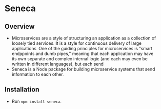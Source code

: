 # Seneca

## Overview
- Microservices are a style of structuring an application as a collection of loosely tied services. It is a style for continuous delivery of large applications. One of the guiding principles for microservices is "smart endppoints and dumb pipes," meaning that each application may have its own separate and complex internal logic (and each may even be written in different languages), but each send
- Seneca is a Node package for building microservice systems that send information to each other. 

## Installation
- Run ```npm install seneca```.



<!-- sudo /Applications/Google\ Chrome.app/Contents/MacOS/Google\ Chrome --remote-debugging-port=9222 -->